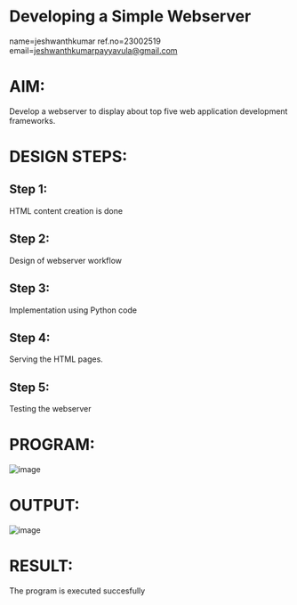 # Developing a Simple Webserver
name=jeshwanthkumar
ref.no=23002519
email=jeshwanthkumarpayyavula@gmail.com

# AIM:

Develop a webserver to display about top five web application development frameworks.

# DESIGN STEPS:

## Step 1:

HTML content creation is done

## Step 2:

Design of webserver workflow

## Step 3:

Implementation using Python code

## Step 4:

Serving the HTML pages.

## Step 5:

Testing the webserver
# PROGRAM:
![image](https://github.com/Jeshwanthkumarpayyavula/html/assets/145742402/948d1274-13cf-4d51-a2e4-76113634f196)


# OUTPUT:
![image](https://github.com/Jeshwanthkumarpayyavula/html/assets/145742402/2287be4c-5b46-48ed-9591-2ae7a7cb557e)

# RESULT:

The program is executed succesfully
